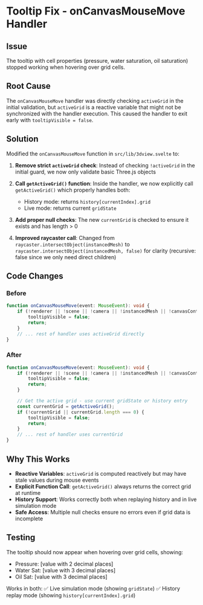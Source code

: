 # Tooltip Fix - onCanvasMouseMove Handler

## Issue
The tooltip with cell properties (pressure, water saturation, oil saturation) stopped working when hovering over grid cells.

## Root Cause
The `onCanvasMouseMove` handler was directly checking `activeGrid` in the initial validation, but `activeGrid` is a reactive variable that might not be synchronized with the handler execution. This caused the handler to exit early with `tooltipVisible = false`.

## Solution
Modified the `onCanvasMouseMove` function in `src/lib/3dview.svelte` to:

1. **Remove strict `activeGrid` check**: Instead of checking `!activeGrid` in the initial guard, we now only validate basic Three.js objects
   
2. **Call `getActiveGrid()` function**: Inside the handler, we now explicitly call `getActiveGrid()` which properly handles both:
   - History mode: returns `history[currentIndex].grid`
   - Live mode: returns current `gridState`

3. **Add proper null checks**: The new `currentGrid` is checked to ensure it exists and has length > 0

4. **Improved raycaster call**: Changed from `raycaster.intersectObject(instancedMesh)` to `raycaster.intersectObject(instancedMesh, false)` for clarity (recursive: false since we only need direct children)

## Code Changes

### Before
```typescript
function onCanvasMouseMove(event: MouseEvent): void {
    if (!renderer || !scene || !camera || !instancedMesh || !canvasContainer || !activeGrid) {
        tooltipVisible = false;
        return;
    }
    // ... rest of handler uses activeGrid directly
}
```

### After
```typescript
function onCanvasMouseMove(event: MouseEvent): void {
    if (!renderer || !scene || !camera || !instancedMesh || !canvasContainer) {
        tooltipVisible = false;
        return;
    }

    // Get the active grid - use current gridState or history entry
    const currentGrid = getActiveGrid();
    if (!currentGrid || currentGrid.length === 0) {
        tooltipVisible = false;
        return;
    }
    // ... rest of handler uses currentGrid
}
```

## Why This Works

- **Reactive Variables**: `activeGrid` is computed reactively but may have stale values during mouse events
- **Explicit Function Call**: `getActiveGrid()` always returns the correct grid at runtime
- **History Support**: Works correctly both when replaying history and in live simulation mode
- **Safe Access**: Multiple null checks ensure no errors even if grid data is incomplete

## Testing

The tooltip should now appear when hovering over grid cells, showing:
- Pressure: [value with 2 decimal places]
- Water Sat: [value with 3 decimal places]
- Oil Sat: [value with 3 decimal places]

Works in both:
✅ Live simulation mode (showing `gridState`)
✅ History replay mode (showing `history[currentIndex].grid`)
